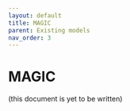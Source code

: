 ```yaml
---
layout: default
title: MAGIC
parent: Existing models
nav_order: 3
---
```


# MAGIC

(this document is yet to be written)